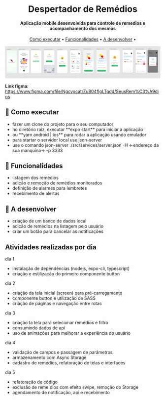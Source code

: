 
<h1 align="center">
  Despertador de Remédios
</h1>

<h4 align="center">Aplicação mobile desenvolvida para controle de remedios e acompanhamento dos mesmos</h4>

<p align="center">
  <a href="#como-executar">Como executar</a> •
  <a href="#funcionalidades">Funcionalidades</a> •
  <a href="#a-desenvolver">A desenvolver</a> •
</p>

![](https://github.com/0rakul0/remedios/blob/main/assets/preview.png)

**Link figma:** https://www.figma.com/file/NgcyocatrZu804fIgLTqdd/SeusRem%C3%A9dios

## 🚀 Como executar
<ul>
  <li> fazer um clone do projeto para o seu computador </li>
  <li> no diretório raiz, executar **expo start** para iniciar a aplicação </li>
  <li> ou **yarn android | ios** para rodar a aplicação usando emulador </li>
  <li> para startar o servidor local use json-server </li>
  <li> use o comando json-server ./src/services/server.json -H <-endereço da sua manquina-> -p 3333 </li>
</ul>

## 💬 Funcionalidades
<ul>
  <li>listagem dos remédios</li>
  <li>adição e remoção de remédios monitorados</li>
  <li>definição de alarmes para lembretes</li>
  <li>recebimento de alertas</li>
</ul>

## 🔧 A desenvolver
<ul>
  <li>criação de um banco de dados local</li>
  <li>adição de remédios na listagem pelo usuário</li>
  <li>criar um botão para cancelar as notificações</li>
</ul>

## Atividades realizadas por dia
dia 1
- instalação de dependências (nodejs, expo-cli, typescript)
- criação e estilização do primeiro componente button

dia 2
- criação da tela inicial (screen) para pré-carregamento
- componente button e utilização de SASS
- criação de páginas e navegação entre rotas

dia 3 
- criação ta tela para selecionar remédios e filtro
- consumindo dados de api
- uso de animações para melhorar a experiência do usuário

dia 4
- validação de campos e passagem de parâmetros
- armazenamento com Async Storage
- cadastro de remédios, refatoração de telas e interfaces

dia 5
- refatoração de código
- exclusão de reme´dios com efeito swipe, remoção do Storage
- agendamento de notificação, api e recebimento
